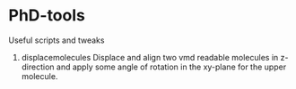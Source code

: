 # PhD-tools
Useful scripts and tweaks

1) displacemolecules
	Displace and align two vmd readable molecules in z-direction 
	and apply some angle of rotation in the xy-plane for the
	upper molecule.
